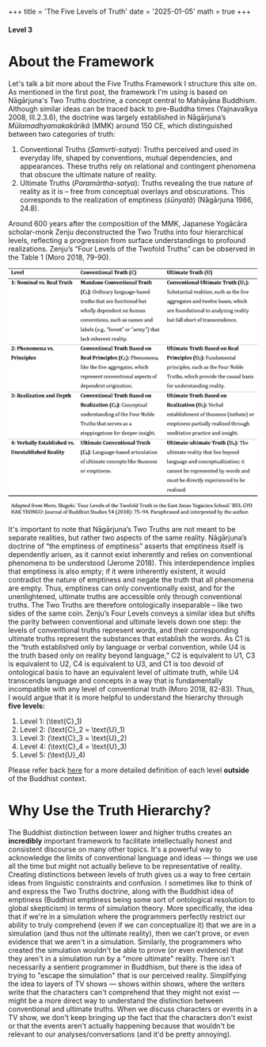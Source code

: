 +++
title = 'The Five Levels of Truth'
date = '2025-01-05'
math = true
+++
#### Level 3

# About the Framework
Let's talk a bit more about the Five Truths Framework I structure this site on. As mentioned in the first post, the framework I'm using is based on Nāgārjuna's Two Truths doctrine, a concept central to Mahāyāna  Buddhism. Although similar ideas can be traced back to pre-Buddha times (Yajnavalkya 2008, III.2.3.6), the doctrine was largely established in Nāgārjuna’s *Mūlamadhyamakakārikā* (MMK) around 150 CE, which distinguished between two categories of truth:
1.	Conventional Truths (*Samvrti-satya*): Truths perceived and used in everyday life, shaped by conventions, mutual dependencies, and appearances. These truths rely on relational and contingent phenomena that obscure the ultimate nature of reality.
2.	Ultimate Truths (*Paramārtha-satya*): Truths revealing the true nature of reality as it is – free from conceptual overlays and obscurations. This corresponds to the realization of emptiness (*śūnyatā*) (Nāgārjuna 1986, 24.8).

Around 600 years after the composition of the MMK, Japanese Yogācāra scholar-monk Zenju deconstructed the Two Truths into four hierarchical levels, reflecting a progression from surface understandings to profound realizations. Zenju’s “Four Levels of the Twofold Truths” can be observed in the Table 1 (Moro 2018, 79-90).

![Image alt](images/four_levels_of_truth.png)

It's important to note that Nāgārjuna’s Two Truths are not meant to be separate realities, but rather two aspects of the same reality. Nāgārjuna’s doctrine of “the emptiness of emptiness” asserts that emptiness itself is dependently arisen, as it cannot exist inherently and relies on conventional phenomena to be understood (Jerome 2018). This interdependence implies that emptiness is also empty; if it were inherently existent, it would contradict the nature of emptiness and negate the truth that all phenomena are empty. Thus, emptiness can only conventionally exist, and for the unenlightened, ultimate truths are accessible only through conventional truths. The Two Truths are therefore ontologically inseparable – like two sides of the same coin. Zenju’s Four Levels conveys a similar idea but shifts the parity between conventional and ultimate levels down one step: the levels of conventional truths represent words, and their corresponding ultimate truths represent the substances that establish the words. As C1 is the “truth established only by language or verbal convention, while U4 is the truth based only on reality beyond language,” C2 is equivalent to U1, C3 is equivalent to U2, C4 is equivalent to U3, and C1 is too devoid of ontological basis to have an equivalent level of ultimate truth, while U4 transcends language and concepts in a way that is fundamentally incompatible with any level of conventional truth (Moro 2018, 82-83). Thus, I would argue that it is more helpful to understand the hierarchy through **five levels:**

1. Level 1: \(\text{C}_1\)
2. Level 2: \(\text{C}_2 = \text{U}_1\)
3. Level 3: \(\text{C}_3 = \text{U}_2\)
4. Level 4: \(\text{C}_4 = \text{U}_3\)
5. Level 5: \(\text{U}_4\)

Please refer back [here](https://maliknyc.github.io/karmagambler.github.io/posts/test-post/) for a more detailed definition of each level **outside** of the Buddhist context.

# Why Use the Truth Hierarchy?
The Buddhist distinction between lower and higher truths creates an **incredibly** important framework to facilitate intellectually honest and consistent discourse on many other topics. It's a powerful way to acknowledge the limits of conventional language and ideas &mdash; things we use all the time but might not actually believe to be representative of reality. Creating distinctions between levels of truth gives us a way to free certain ideas from linguistic constraints and confusion. I sometimes like to think of and express the Two Truths doctrine, along with the Buddhist idea of emptiness (Buddhist emptiness being some sort of ontological resolution to global skepticism) in terms of simulation theory. More specifically, the idea that if we're in a simulation where the programmers perfectly restrict our ability to truly comprehend (even if we can conceptualize it) that we are in a simulation (and thus not the ultimate reality), then we can't prove, or even evidence that we aren't in a simulation. Similarly, the programmers who created the simulation wouldn't be able to prove (or even evidence) that they aren't in a simulation run by a "more ultimate" reality. There isn't necessarily a sentient programmer in Buddhism, but there is the idea of trying to "escape the simulation" that is our perceived reality. Simplifying the idea to layers of TV shows &mdash; shows within shows, where the writers write that the characters can't comprehend that they might not exist &mdash; might be a more direct way to understand the distinction between conventional and ultimate truths. When we discuss characters or events in a TV show, we don't keep bringing up the fact that the characters don't exist or that the events aren't actually happening because that wouldn't be relevant to our analyses/conversations (and it'd be pretty annoying).